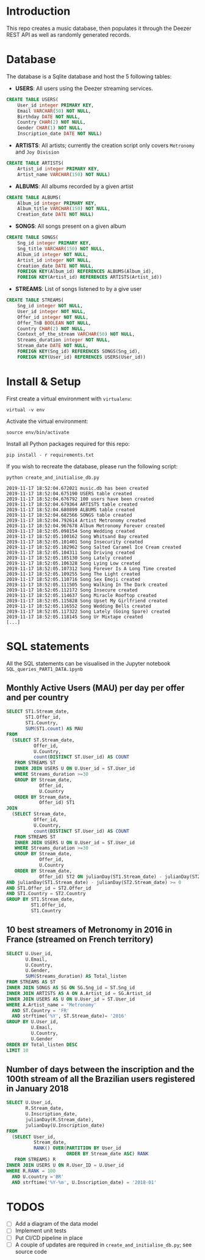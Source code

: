 # Introduction
This repo creates a music database, then populates it through the Deezer REST API as well as randomly generated records.

# Database
The database is a Sqlite database and host the 5 following tables:
* **USERS**: All users using the Deezer streaming services.
```sql
CREATE TABLE USERS(
    User_id integer PRIMARY KEY,
    Email VARCHAR(50) NOT NULL,
    Birthday DATE NOT NULL,
    Country CHAR(2) NOT NULL,
    Gender CHAR(1) NOT NULL,
    Inscription_date DATE NOT NULL)
```
* **ARTISTS**: All artists; currently the creation script only covers `Metronomy` and `Joy Division`
```sql
CREATE TABLE ARTISTS(
    Artist_id integer PRIMARY KEY,
    Artist_name VARCHAR(150) NOT NULL)
 ```
* **ALBUMS**: All albums recorded by a given artist
```sql
CREATE TABLE ALBUMS(
    Album_id integer PRIMARY KEY,
    Album_title VARCHAR(150) NOT NULL,
    Creation_date DATE NOT NULL)
```
* **SONGS**: All songs present on a given album
```sql
CREATE TABLE SONGS(
    Sng_id integer PRIMARY KEY,
    Sng_title VARCHAR(150) NOT NULL,
    Album_id integer NOT NULL,
    Artist_id integer NOT NULL,
    Creation_date DATE NOT NULL,
    FOREIGN KEY(Album_id) REFERENCES ALBUMS(Album_id),
    FOREIGN KEY(Artist_id) REFERENCES ARTISTS(Artist_id))
 ```
* **STREAMS**: List of songs listened to by a give user
```sql
CREATE TABLE STREAMS(
    Sng_id integer NOT NULL,
    User_id integer NOT NULL,
    Offer_id integer NOT NULL,
    Offer_TnB BOOLEAN NOT NULL,
    Country CHAR(2) NOT NULL,
    Context_of_the_stream VARCHAR(50) NOT NULL,
    Streams_duration integer NOT NULL,
    Stream_date DATE NOT NULL,
    FOREIGN KEY(Sng_id) REFERENCES SONGS(Sng_id),
    FOREIGN KEY(User_id) REFERENCES USERS(User_id))
```

# Install & Setup
First create a virtual environment with `virtualenv`:
```shell
virtual -v env
```
Activate the virtual environment:
```shell
source env/bin/activate
```
Install all Python packages required for this repo:
```shell
pip install - r requirements.txt
```
If you wish to recreate the database, please run the following script:
```shell
python create_and_initialise_db.py

2019-11-17 18:52:04.672021 music.db has been created
2019-11-17 18:52:04.675190 USERS table created
2019-11-17 18:52:04.676792 100 users have been created
2019-11-17 18:52:04.679364 ARTISTS table created
2019-11-17 18:52:04.680899 ALBUMS table created
2019-11-17 18:52:04.682566 SONGS table created
2019-11-17 18:52:04.792614 Artist Metronomy created
2019-11-17 18:52:04.967678 Album Metronomy Forever created
2019-11-17 18:52:05.098154 Song Wedding created
2019-11-17 18:52:05.100162 Song Whitsand Bay created
2019-11-17 18:52:05.101401 Song Insecurity created
2019-11-17 18:52:05.102962 Song Salted Caramel Ice Cream created
2019-11-17 18:52:05.104311 Song Driving created
2019-11-17 18:52:05.105130 Song Lately created
2019-11-17 18:52:05.106328 Song Lying Low created
2019-11-17 18:52:05.107312 Song Forever Is A Long Time created
2019-11-17 18:52:05.109255 Song The Light created
2019-11-17 18:52:05.110716 Song Sex Emoji created
2019-11-17 18:52:05.111505 Song Walking In The Dark created
2019-11-17 18:52:05.112172 Song Insecure created
2019-11-17 18:52:05.114637 Song Miracle Rooftop created
2019-11-17 18:52:05.115828 Song Upset My Girlfriend created
2019-11-17 18:52:05.116552 Song Wedding Bells created
2019-11-17 18:52:05.117322 Song Lately (Going Spare) created
2019-11-17 18:52:05.118145 Song Ur Mixtape created
[...]
```
# SQL statements
All the SQL statements can be visualised in the Jupyter notebook `SQL_queries_PART1_DATA.ipynb`
## Monthly Active Users (MAU) per day per offer and per country
```sql
SELECT ST1.Stream_date,
       ST1.Offer_id,
       ST1.Country,
       SUM(ST1.count) AS MAU
FROM
  (SELECT ST.Stream_date,
          Offer_id,
          U.Country,
          count(DISTINCT ST.User_id) AS COUNT
   FROM STREAMS ST
   INNER JOIN USERS U ON U.User_id = ST.User_id
   WHERE Streams_duration >=30
   GROUP BY Stream_date,
            Offer_id,
            U.Country
   ORDER BY Stream_date,
            Offer_id) ST1
JOIN
  (SELECT Stream_date,
          Offer_id,
          U.Country,
          count(DISTINCT ST.User_id) AS COUNT
   FROM STREAMS ST
   INNER JOIN USERS U ON U.User_id = ST.User_id
   WHERE Streams_duration >=30
   GROUP BY Stream_date,
            Offer_id,
            U.Country
   ORDER BY Stream_date,
            Offer_id) ST2 ON julianDay(ST1.Stream_date) - julianDay(ST2.Stream_date) < 30
AND julianDay(ST1.Stream_date) - julianDay(ST2.Stream_date) >= 0
AND ST1.Offer_id = ST2.Offer_id
AND ST1.Country = ST2.Country
GROUP BY ST1.Stream_date,
         ST1.Offer_id,
         ST1.Country
```
## 10 best streamers of Metronomy in 2016 in France (streamed on French territory)
```sql
SELECT U.User_id,
       U.Email,
       U.Country,
       U.Gender,
       SUM(Streams_duration) AS Total_listen
FROM STREAMS AS ST
INNER JOIN SONGS AS SG ON SG.Sng_id = ST.Sng_id
INNER JOIN ARTISTS AS A ON A.Artist_id = SG.Artist_id
INNER JOIN USERS AS U ON U.User_id = ST.User_id
WHERE A.Artist_name = 'Metronomy'
  AND ST.Country = 'FR'
  AND strftime('%Y', ST.Stream_date)= '2016'
GROUP BY U.User_id,
         U.Email,
         U.Country,
         U.Gender
ORDER BY Total_listen DESC
LIMIT 10
```
## Number of days between the inscription and the 100th stream of all the Brazilian users registered in January 2018
```sql
SELECT U.User_id,
       R.Stream_date,
       U.Inscription_date,
       julianDay(R.Stream_date),
       julianDay(U.Inscription_date)
FROM
  (SELECT User_id,
          Stream_date,
          RANK() OVER(PARTITION BY User_id
                      ORDER BY Stream_date ASC) RANK
   FROM STREAMS) R
INNER JOIN USERS U ON R.User_ID = U.User_id
WHERE R.RANK = 100
  AND U.country ='BR'
  AND strftime('%Y-%m', U.Inscription_date) = '2018-01'
```
# TODOS
* [ ] Add a diagram of the data model
* [ ] Implement unit tests
* [ ] Put CI/CD pipeline in place
* [ ] A couple of updates are required in `create_and_initialise_db.py`; see source code
